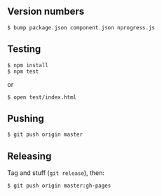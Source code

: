 Version numbers
---------------

    $ bump package.json component.json nprogress.js

Testing
-------

    $ npm install
    $ npm test

or

    $ open test/index.html

Pushing
-------

    $ git push origin master

Releasing
---------

Tag and stuff (`git release`), then:

    $ git push origin master:gh-pages
